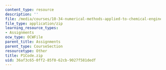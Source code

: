 ```yaml
---
content_type: resource
description: ''
file: /media/courses/10-34-numerical-methods-applied-to-chemical-engineering-fall-2015/36af3c650ff285f062cb9027f581dedf_P1Code.zip
file_type: application/zip
learning_resource_types:
- Assignments
ocw_type: OCWFile
parent_title: Assignments
parent_type: CourseSection
resourcetype: Other
title: P1Code.zip
uid: 36af3c65-0ff2-85f0-62cb-9027f581dedf
---
```


